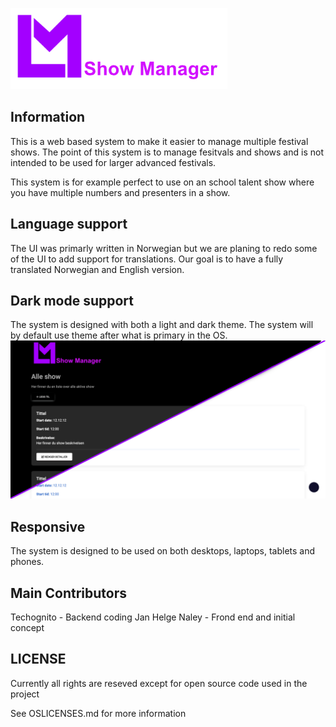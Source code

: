 ![Logo](Screenshots/logo.png)

## Information
This is a web based system to make it easier to manage multiple festival shows. The point of this system is to manage fesitvals and shows and is not intended to be used for larger advanced festivals.

This system is for example perfect to use on an school talent show where you have multiple numbers and presenters in a show.

## Language support
The UI was primarly written in Norwegian but we are planing to redo some of the UI to add support for translations. Our goal is to have a fully translated Norwegian and English version.

[comment]: <> (WebLate link coming if high enough request)

## Dark mode support
The system is designed with both a light and dark theme. The system will by default use theme after what is primary in the OS.
![Darkmode](Screenshots/darkmode.png)
## Responsive
The system is designed to be used on both desktops, laptops, tablets and phones.


## Main Contributors
Techognito - Backend coding
Jan Helge Naley - Frond end and initial concept

## LICENSE
Currently all rights are reseved except for open source code used in the project

See OSLICENSES.md for more information
